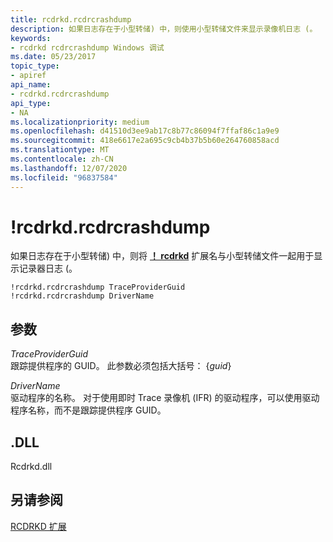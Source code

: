 ```yaml
---
title: rcdrkd.rcdrcrashdump
description: 如果日志存在于小型转储) 中，则使用小型转储文件来显示录像机日志 (。
keywords:
- rcdrkd rcdrcrashdump Windows 调试
ms.date: 05/23/2017
topic_type:
- apiref
api_name:
- rcdrkd.rcdrcrashdump
api_type:
- NA
ms.localizationpriority: medium
ms.openlocfilehash: d41510d3ee9ab17c8b77c86094f7ffaf86c1a9e9
ms.sourcegitcommit: 418e6617e2a695c9cb4b37b5b60e264760858acd
ms.translationtype: MT
ms.contentlocale: zh-CN
ms.lasthandoff: 12/07/2020
ms.locfileid: "96837584"
---
```

# <a name="rcdrkdrcdrcrashdump"></a>!rcdrkd.rcdrcrashdump


如果日志存在于小型转储) 中，则将 [**！ rcdrkd**](-usb3kd-device-info.md) 扩展名与小型转储文件一起用于显示记录器日志 (。

```dbgcmd
!rcdrkd.rcdrcrashdump TraceProviderGuid
!rcdrkd.rcdrcrashdump DriverName
```

## <a name="span-idddk__devobj_dbgspanspan-idddk__devobj_dbgspanparameters"></a><span id="ddk__devobj_dbg"></span><span id="DDK__DEVOBJ_DBG"></span>参数


<span id="_______TraceProviderGuid______"></span><span id="_______traceproviderguid______"></span><span id="_______TRACEPROVIDERGUID______"></span>*TraceProviderGuid*   
跟踪提供程序的 GUID。 此参数必须包括大括号： {*guid*}

<span id="_______DriverName______"></span><span id="_______drivername______"></span><span id="_______DRIVERNAME______"></span>*DriverName*   
驱动程序的名称。 对于使用即时 Trace 录像机 (IFR) 的驱动程序，可以使用驱动程序名称，而不是跟踪提供程序 GUID。

## <a name="span-iddllspanspan-iddllspandll"></a><span id="DLL"></span><span id="dll"></span>.DLL


Rcdrkd.dll

## <a name="span-idsee_alsospansee-also"></a><span id="see_also"></span>另请参阅


[RCDRKD 扩展](rcdrkd-extensions.md)

 

 






